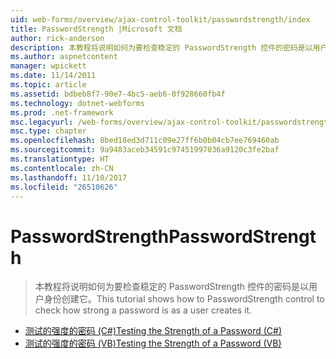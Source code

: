 ```yaml
---
uid: web-forms/overview/ajax-control-toolkit/passwordstrength/index
title: PasswordStrength |Microsoft 文档
author: rick-anderson
description: 本教程将说明如何为要检查稳定的 PasswordStrength 控件的密码是以用户身份创建它。
ms.author: aspnetcontent
manager: wpickett
ms.date: 11/14/2011
ms.topic: article
ms.assetid: bdbeb8f7-90e7-4bc5-aeb6-0f928660fb4f
ms.technology: dotnet-webforms
ms.prod: .net-framework
msc.legacyurl: /web-forms/overview/ajax-control-toolkit/passwordstrength
msc.type: chapter
ms.openlocfilehash: 8bed18ed3d711c09e27ff6b0b04cb7ee769460ab
ms.sourcegitcommit: 9a9483aceb34591c97451997036a9120c3fe2baf
ms.translationtype: HT
ms.contentlocale: zh-CN
ms.lasthandoff: 11/10/2017
ms.locfileid: "26510626"
---
```

<a name="passwordstrength"></a><span data-ttu-id="aa651-103">PasswordStrength</span><span class="sxs-lookup"><span data-stu-id="aa651-103">PasswordStrength</span></span>
====================
> <span data-ttu-id="aa651-104">本教程将说明如何为要检查稳定的 PasswordStrength 控件的密码是以用户身份创建它。</span><span class="sxs-lookup"><span data-stu-id="aa651-104">This tutorial shows how to PasswordStrength control to check how strong a password is as a user creates it.</span></span>


- [<span data-ttu-id="aa651-105">测试的强度的密码 (C#)</span><span class="sxs-lookup"><span data-stu-id="aa651-105">Testing the Strength of a Password (C#)</span></span>](testing-the-strength-of-a-password-cs.md)
- [<span data-ttu-id="aa651-106">测试的强度的密码 (VB)</span><span class="sxs-lookup"><span data-stu-id="aa651-106">Testing the Strength of a Password (VB)</span></span>](testing-the-strength-of-a-password-vb.md)
